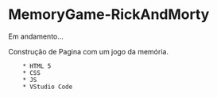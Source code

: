 # MemoryGame-RickAndMorty
Em andamento...

Construção de Pagina com um jogo da memória.

		* HTML 5
		* CSS
		* JS
		* VStudio Code
